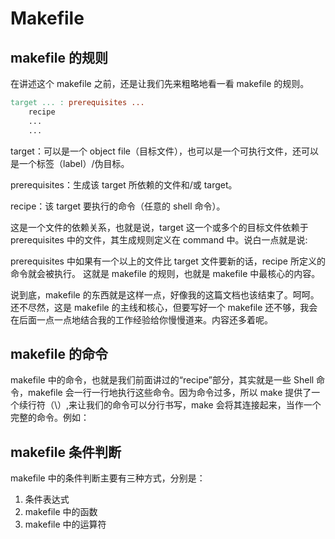 # Makefile

## makefile 的规则

在讲述这个 makefile 之前，还是让我们先来粗略地看一看 makefile 的规则。

```makefile
target ... : prerequisites ...
    recipe
    ...
    ...
```

target：可以是一个 object file（目标文件），也可以是一个可执行文件，还可以是一个标签（label）/伪目标。

prerequisites：生成该 target 所依赖的文件和/或 target。

recipe：该 target 要执行的命令（任意的 shell 命令）。

这是一个文件的依赖关系，也就是说，target 这一个或多个的目标文件依赖于 prerequisites 中的文件，其生成规则定义在 command 中。说白一点就是说:

prerequisites 中如果有一个以上的文件比 target 文件要新的话，recipe 所定义的命令就会被执行。
这就是 makefile 的规则，也就是 makefile 中最核心的内容。

说到底，makefile 的东西就是这样一点，好像我的这篇文档也该结束了。呵呵。还不尽然，这是 makefile 的主线和核心，但要写好一个 makefile 还不够，我会在后面一点一点地结合我的工作经验给你慢慢道来。内容还多着呢。

## makefile 的命令

makefile 中的命令，也就是我们前面讲过的“recipe”部分，其实就是一些 Shell 命令，makefile 会一行一行地执行这些命令。因为命令过多，所以 make 提供了一个续行符（\）,来让我们的命令可以分行书写，make 会将其连接起来，当作一个完整的命令。例如：

## makefile 条件判断

makefile 中的条件判断主要有三种方式，分别是：

1. 条件表达式
2. makefile 中的函数
3. makefile 中的运算符
